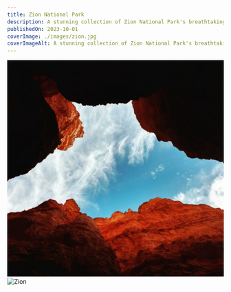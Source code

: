 ```yaml
---
title: Zion National Park
description: A stunning collection of Zion National Park's breathtaking landscapes.
publishedOn: 2023-10-01
coverImage: ./images/zion.jpg
coverImageAlt: A stunning collection of Zion National Park's breathtaking landscapes.
---
```


![Zion](./images/zion.jpg)
![Zion](./images/zion-2.jpg)
